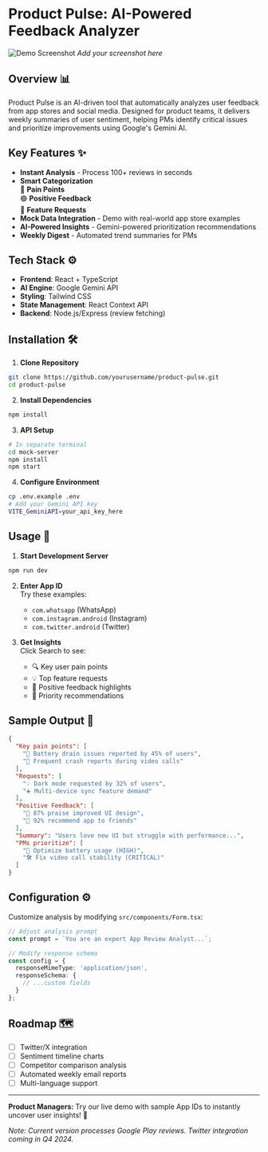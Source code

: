 # Product Pulse: AI-Powered Feedback Analyzer

![Demo Screenshot](screenshot-placeholder.png) *Add your screenshot here*

## Overview 📊
Product Pulse is an AI-driven tool that automatically analyzes user feedback from app stores and social media. Designed for product teams, it delivers weekly summaries of user sentiment, helping PMs identify critical issues and prioritize improvements using Google's Gemini AI.

## Key Features ✨
- **Instant Analysis** - Process 100+ reviews in seconds
- **Smart Categorization**  
  🔴 **Pain Points**  
  🟢 **Positive Feedback**  
  🔵 **Feature Requests**
- **Mock Data Integration** - Demo with real-world app store examples
- **AI-Powered Insights** - Gemini-powered prioritization recommendations
- **Weekly Digest** - Automated trend summaries for PMs

## Tech Stack ⚙️
- **Frontend**: React + TypeScript
- **AI Engine**: Google Gemini API
- **Styling**: Tailwind CSS
- **State Management**: React Context API
- **Backend**: Node.js/Express (review fetching)

## Installation 🛠️

1. **Clone Repository**
```bash
git clone https://github.com/yourusername/product-pulse.git
cd product-pulse
```

2. **Install Dependencies**
```bash
npm install
```

3. **API Setup**
```bash
# In separate terminal
cd mock-server
npm install
npm start
```

4. **Configure Environment**
```bash
cp .env.example .env
# Add your Gemini API key
VITE_GeminiAPI=your_api_key_here
```

## Usage 🚀

1. **Start Development Server**
```bash
npm run dev
```

2. **Enter App ID**  
   Try these examples:
   - `com.whatsapp` (WhatsApp)
   - `com.instagram.android` (Instagram)
   - `com.twitter.android` (Twitter)

3. **Get Insights**  
   Click Search to see:
   - 🔍 Key user pain points
   - 💡 Top feature requests
   - 🌟 Positive feedback highlights
   - 🎯 Priority recommendations

## Sample Output 📄

```json
{
  "Key pain points": [
    "🚨 Battery drain issues reported by 45% of users",
    "🐛 Frequent crash reports during video calls"
  ],
  "Requests": [
    "💡 Dark mode requested by 32% of users",
    "➕ Multi-device sync feature demand"
  ],
  "Positive Feedback": [
    "🎉 87% praise improved UI design",
    "🌟 92% recommend app to friends"
  ],
  "Summary": "Users love new UI but struggle with performance...",
  "PMs prioritize": [
    "🔧 Optimize battery usage (HIGH)",
    "🛠 Fix video call stability (CRITICAL)"
  ]
}
```

## Configuration ⚙️
Customize analysis by modifying `src/components/Form.tsx`:
```typescript
// Adjust analysis prompt
const prompt = `You are an expert App Review Analyst...`;

// Modify response schema
const config = {
  responseMimeType: 'application/json',
  responseSchema: {
    // ...custom fields
  }
};
```

## Roadmap 🗺️
- [ ] Twitter/X integration
- [ ] Sentiment timeline charts
- [ ] Competitor comparison analysis
- [ ] Automated weekly email reports
- [ ] Multi-language support

---

**Product Managers:** Try our live demo with sample App IDs to instantly uncover user insights! 🚀

*Note: Current version processes Google Play reviews. Twitter integration coming in Q4 2024.*